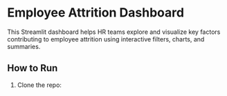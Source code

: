 # Employee Attrition Dashboard

This Streamlit dashboard helps HR teams explore and visualize key factors contributing to employee attrition using interactive filters, charts, and summaries.

## How to Run

1. Clone the repo:
